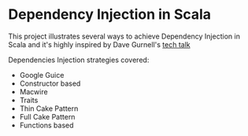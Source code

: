 # Dependency Injection in Scala

This project illustrates several ways to achieve Dependency Injection in Scala and it's highly inspired by Dave Gurnell's [tech talk](https://www.youtube.com/watch?v=OJe0Dm3t5wQ)

Dependencies Injection strategies covered:
- Google Guice
- Constructor based
- Macwire
- Traits
- Thin Cake Pattern
- Full Cake Pattern
- Functions based
